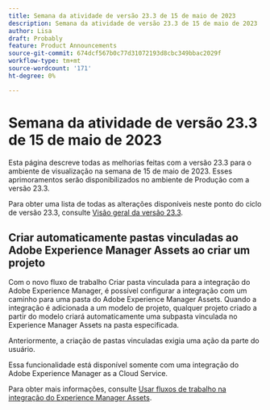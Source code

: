 ```yaml
---
title: Semana da atividade de versão 23.3 de 15 de maio de 2023
description: Semana da atividade de versão 23.3 de 15 de maio de 2023
author: Lisa
draft: Probably
feature: Product Announcements
source-git-commit: 674dcf567b0c77d31072193d8cbc349bbac2029f
workflow-type: tm+mt
source-wordcount: '171'
ht-degree: 0%

---
```


# Semana da atividade de versão 23.3 de 15 de maio de 2023

Esta página descreve todas as melhorias feitas com a versão 23.3 para o ambiente de visualização na semana de 15 de maio de 2023. Esses aprimoramentos serão disponibilizados no ambiente de Produção com a versão 23.3.

Para obter uma lista de todas as alterações disponíveis neste ponto do ciclo de versão 23.3, consulte [Visão geral da versão 23.3](/help/quicksilver/product-announcements/product-releases/23.3-release-activity/23-3-release-overview.md).

## Criar automaticamente pastas vinculadas ao Adobe Experience Manager Assets ao criar um projeto

Com o novo fluxo de trabalho Criar pasta vinculada para a integração do Adobe Experience Manager, é possível configurar a integração com um caminho para uma pasta do Adobe Experience Manager Assets. Quando a integração é adicionada a um modelo de projeto, qualquer projeto criado a partir do modelo criará automaticamente uma subpasta vinculada no Experience Manager Assets na pasta especificada.

Anteriormente, a criação de pastas vinculadas exigia uma ação da parte do usuário.

Essa funcionalidade está disponível somente com uma integração do Adobe Experience Manager as a Cloud Service.

Para obter mais informações, consulte [Usar fluxos de trabalho na integração do Experience Manager Assets](/help/quicksilver/documents/adobe-workfront-for-experience-manager-assets-essentials/use-aem-workflows.md).
